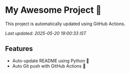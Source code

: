 # My Awesome Project 🚀

This project is automatically updated using GitHub Actions.

_Last updated: 2025-05-20 19:00:33 IST_

## Features
- Auto-update README using Python 🐍
- Auto Git push with GitHub Actions 🤖

